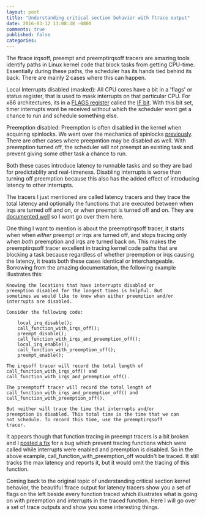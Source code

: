 ```yaml
---
layout: post
title: "Understanding critical section behavior with ftrace output"
date: 2016-03-12 11:08:38 -0800
comments: true
published: false
categories: 
---
```


The ftrace irqsoff, preempt and preemptirqsoff tracers are amazing tools identify paths in Linux kernel code that block tasks from getting CPU-time. Essentially during these paths, the scheduler has its hands tied behind its back. There are mainly 2 cases where this can happen.

Local Interrupts disabled (masked):
All CPU cores have a bit in a 'flags' or status register, that is used to mask interrupts on that particular CPU. For x86 architectures, its in a [FLAGS register](https://en.wikipedia.org/wiki/FLAGS_register) called the [IF bit](https://en.wikipedia.org/wiki/Interrupt_flag). With this bit set, timer interrupts wont be received without which the scheduler wont get a chance to run and schedule something else.

Preemption disabled:
Preemption is often disabled in the kernel when acquiring spinlocks. We went over the mechanics of spinlocks [previously](http://www.linuxinternals.org/blog/2014/05/07/spinlock-implementation-in-linux-kernel/). There are other cases where preepmtion may be disabled as well. With preemption turned off, the scheduler will not preempt an existing task and prevent giving some other task a chance to run.

Both these cases introduce latency to runnable tasks and so they are bad for predictablity and real-timeness. Disabling interrupts is worse than turning off preemption because this also has the added effect of introducing latency to other interrupts.

The tracers I just mentioned are called latency tracers and they trace the total latency and optionally the functions that are executed between when irqs are turned off and on, or when preempt is turned off and on. They are [documented well](https://www.kernel.org/doc/Documentation/trace/ftrace.txt) so I wont go over them here.

One thing I want to mention is about the preemptirqsoff tracer, it starts when when *either* preempt *or* irqs are turned off, and stops tracing only when *both* preemption and irqs are turned back on.
This makes the preemptirqsoff tracer excellent in tracing kernel code paths that are blocking a task because regardless of whether preemption or irqs causing the latency, it treats both these cases identical or interchangeable. Borrowing from the amazing documentation, the following example illustrates this:

```
Knowing the locations that have interrupts disabled or
preemption disabled for the longest times is helpful. But
sometimes we would like to know when either preemption and/or
interrupts are disabled.

Consider the following code:

    local_irq_disable();
    call_function_with_irqs_off();
    preempt_disable();
    call_function_with_irqs_and_preemption_off();
    local_irq_enable();
    call_function_with_preemption_off();
    preempt_enable();

The irqsoff tracer will record the total length of
call_function_with_irqs_off() and
call_function_with_irqs_and_preemption_off().

The preemptoff tracer will record the total length of
call_function_with_irqs_and_preemption_off() and
call_function_with_preemption_off().

But neither will trace the time that interrupts and/or
preemption is disabled. This total time is the time that we can
not schedule. To record this time, use the preemptirqsoff
tracer.
```

It appears though that function tracing in preempt tracers is a bit broken and I [posted a fix](https://lkml.org/lkml/2016/3/12/24) for a bug which prevent tracing functions which were called while interrupts were enabled and preemption is disabled. So in the above example, call_function_with_preemption_off wouldn't be traced. It still tracks the max latency and reports it, but it would omit the tracing of this function.

Coming back to the original topic of understanding critical section kernel behavior, the beautiful ftrace output for latency tracers show you a set of flags on the left beside every function traced which illustrates what is going on with preemption and interrupts in the traced function. Here I will go over a set of trace outputs and show you some interesting things.


